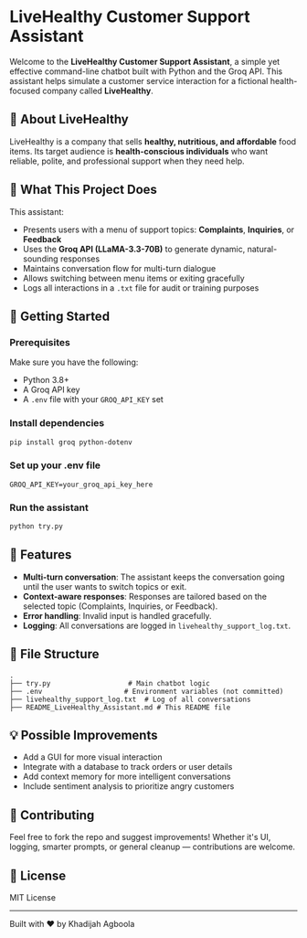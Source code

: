 # LiveHealthy Customer Support Assistant

Welcome to the **LiveHealthy Customer Support Assistant**, a simple yet effective command-line chatbot built with Python and the Groq API. This assistant helps simulate a customer service interaction for a fictional health-focused company called **LiveHealthy**.

## 🏢 About LiveHealthy
LiveHealthy is a company that sells **healthy, nutritious, and affordable** food items. Its target audience is **health-conscious individuals** who want reliable, polite, and professional support when they need help.

## 💬 What This Project Does

This assistant:
- Presents users with a menu of support topics: **Complaints**, **Inquiries**, or **Feedback**
- Uses the **Groq API (LLaMA-3.3-70B)** to generate dynamic, natural-sounding responses
- Maintains conversation flow for multi-turn dialogue
- Allows switching between menu items or exiting gracefully
- Logs all interactions in a `.txt` file for audit or training purposes

## 🚀 Getting Started

### Prerequisites
Make sure you have the following:
- Python 3.8+
- A Groq API key
- A `.env` file with your `GROQ_API_KEY` set

### Install dependencies
```bash
pip install groq python-dotenv
```

### Set up your .env file
```
GROQ_API_KEY=your_groq_api_key_here
```

### Run the assistant
```bash
python try.py
```

## 🧠 Features

- **Multi-turn conversation**: The assistant keeps the conversation going until the user wants to switch topics or exit.
- **Context-aware responses**: Responses are tailored based on the selected topic (Complaints, Inquiries, or Feedback).
- **Error handling**: Invalid input is handled gracefully.
- **Logging**: All conversations are logged in `livehealthy_support_log.txt`.

## 📁 File Structure

```
.
├── try.py                   # Main chatbot logic
├── .env                    # Environment variables (not committed)
├── livehealthy_support_log.txt  # Log of all conversations
├── README_LiveHealthy_Assistant.md # This README file
```

## 💡 Possible Improvements
- Add a GUI for more visual interaction
- Integrate with a database to track orders or user details
- Add context memory for more intelligent conversations
- Include sentiment analysis to prioritize angry customers

## 🤝 Contributing
Feel free to fork the repo and suggest improvements! Whether it's UI, logging, smarter prompts, or general cleanup — contributions are welcome.

## 📜 License
MIT License

---

Built with ❤️ by Khadijah Agboola
